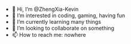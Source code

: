- 👋 Hi, I’m @ZhengXia-Kevin
- 👀 I’m interested in coding, gaming, having fun
- 🌱 I’m currently learning many things
- 💞️ I’m looking to collaborate on something
- 📫 How to reach me: nowhere

<!---
ZhengXia-Kevin/ZhengXia-Kevin is a ✨ special ✨ repository because its `README.md` (this file) appears on your GitHub profile.
You can click the Preview link to take a look at your changes.
--->
